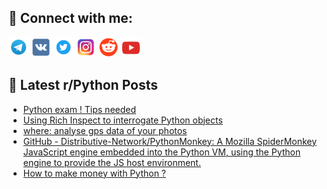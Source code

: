 ## 🔎 Connect with me:
[<img src="https://github.com/bullbesh/bullbesh/blob/main/images/Telegram.png" width="32" height="32" />](https://t.me/bullbesh)
[<img src="https://github.com/bullbesh/bullbesh/blob/main/images/VK.png" width="32" height="32" />](https://vk.com/bullbesh)
[<img src="https://github.com/bullbesh/bullbesh/blob/main/images/Twitter.png" width="32" height="32" />](https://twitter.com/bullbesh1)
[<img src="https://github.com/bullbesh/bullbesh/blob/main/images/Instagram.png" width="32" height="32" />](https://www.instagram.com/bullbesh)
[<img src="https://github.com/bullbesh/bullbesh/blob/main/images/Reddit.png" width="32" height="32" />](https://www.reddit.com/user/bullbesh)
[<img src="https://github.com/bullbesh/bullbesh/blob/main/images/YouTube.png" width="32" height="32" />](https://www.youtube.com/channel/UCtfjRs6uzgq5mfm8S06WTcg)

## 📕 Latest r/Python Posts
<!-- BLOG-POST-LIST:START -->
- [Python exam ! Tips needed](https://www.reddit.com/r/Python/comments/15b311s/python_exam_tips_needed/)
- [Using Rich Inspect to interrogate Python objects](https://www.reddit.com/r/Python/comments/15b0fsl/using_rich_inspect_to_interrogate_python_objects/)
- [where: analyse gps data of your photos](https://www.reddit.com/r/Python/comments/15azz93/where_analyse_gps_data_of_your_photos/)
- [GitHub - Distributive-Network/PythonMonkey: A Mozilla SpiderMonkey JavaScript engine embedded into the Python VM, using the Python engine to provide the JS host environment.](https://www.reddit.com/r/Python/comments/15ayczk/github_distributivenetworkpythonmonkey_a_mozilla/)
- [How to make money with Python ?](https://www.reddit.com/r/Python/comments/15apsfk/how_to_make_money_with_python/)
<!-- BLOG-POST-LIST:END -->
